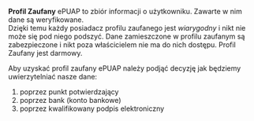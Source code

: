 **Profil Zaufany** ePUAP to zbiór informacji o użytkowniku. Zawarte w nim dane są weryfikowane.  
Dzięki temu każdy posiadacz profilu zaufanego jest *wiarygodny* i nikt nie może się pod niego podszyć.
Dane zamieszczone w profilu zaufanym są zabezpieczone i nikt  poza właścicielem nie ma do nich dostępu.
Profil Zaufany jest darmowy. 

Aby uzyskać profil zaufany ePUAP należy podjąć decyzję jak będziemy uwierzytelniać nasze dane:

1. poprzez punkt potwierdzający 
1. poprzez bank (konto bankowe)
1. poprzez kwalifikowany podpis elektroniczny


